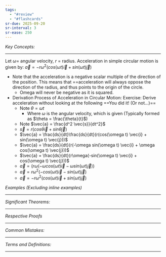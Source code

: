 ```yaml
---
tags:
  - "#review"
  - "#flashcards"
sr-due: 2025-09-20
sr-interval: 3
sr-ease: 250
---
```

*Key Concepts:*
___

Let $\omega =$ angular velocity, $r$ = radius. Acceleration in simple circular motion is given by: $\vec{a} = -r\omega^2(cos(\omega t) \vec{i} + sin(\omega t) \vec{j})$
- Note that the acceleration is a negative scalar multiple of the direction of the position. This means that ==acceleration will always oppose the direction of the radius, and thus points to the origin of the circle. 
	- Omega will never be negative as it is squared. 
- Derivation Process of Acceleration in Circular Motion: Exercise: Derive acceleration without looking at the following ==You did it! (Or not...)==
	- Note $\theta = \omega t$
		- Where $\omega$ is the angular velocity, which is given (Typically formed as $\theta = \frac{\theta}{t}$)
	- Note $\vec{a} = \frac{d^2 \vec{s}}{dt^2}$
	- $\vec{s} = r(cos\theta \vec{i} + sin \theta \vec{j})$
	- $\vec{a} = \frac{ds}{dt}\frac{ds}{dt}(r(cos(\omega t) \vec{i} + sin(\omega t) \vec{j}))$
	- $\vec{a} = \frac{ds}{dt}(r(-\omega sin(\omega t) \vec{i} + \omega cos(\omega t) \vec{j}))$
	- $\vec{a} = \frac{ds}{dt}(r\omega(-sin(\omega t) \vec{i} + cos(\omega t) \vec{j}))$
	- $\vec{a} = (r\omega(-\omega cos(\omega t) \vec{i} - \omega sin(\omega t) \vec{j}))$
	- $\vec{a} = r\omega^2(-cos(\omega t) \vec{i} - sin(\omega t) \vec{j})$
	- $\vec{a} = -r\omega^2(cos(\omega t) \vec{i} + sin(\omega t) \vec{j})$

*Examples (Excluding inline examples)* 
___

*Significant Theorems:*
___

*Respective Proofs*
___

*Common Mistakes:*
___

*Terms and Definitions:*
___


